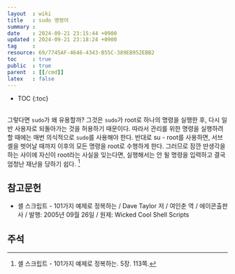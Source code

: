 ```yaml
---
layout  : wiki
title   : sudo 명령어
summary : 
date    : 2024-09-21 23:15:44 +0900
updated : 2024-09-21 23:18:24 +0900
tag     : 
resource: 69/7745AF-4646-4343-B55C-389EB952EBB2
toc     : true
public  : true
parent  : [[/cmd]]
latex   : false
---
```

* TOC
{:toc}

##

>
그렇다면 `sudo`가 왜 유용할까? 그것은 `sudo`가 root로 하나의 명령을 실행한 후, 다시 일반 사용자로 되돌아가는 것을 허용하기 때문이다.
따라서 관리를 위한 명령을 실행하려 할 때에는 매번 의식적으로 `sudo`를 사용해야 한다.
반대로 su - root를 사용하면, 서브셸을 벗어날 때까지 이후의 모든 명령을 root로 수행하게 한다.
그러므로 잠깐 딴생각을 하는 사이에 자신이 root라는 사실을 잊는다면, 실행해서는 안 될 명령을 입력하고 결국 엄청난 재난을 당하기 쉽다.
[^wicked-113]

## 참고문헌

- 셸 스크립트 - 101가지 예제로 정복하는 / Dave Taylor 저 / 여인춘 역 / 에이콘출판사 / 발행: 2005년 09월 26일 / 원제: Wicked Cool Shell Scripts

## 주석

[^wicked-113]: 셸 스크립트 - 101가지 예제로 정복하는. 5장. 113쪽.
